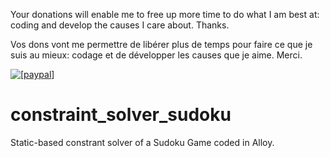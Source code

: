 <p>Your donations will enable me to free up more time to do what I am best at: coding and develop the causes I care about.
<a href=""></a><a href=""></a><a href=""></a>
Thanks.</p>

<p>Vos dons vont me permettre de libérer plus de temps pour faire ce que je suis au mieux: codage et de développer les causes que je aime.
<a href=""></a><a href=""></a><a href=""></a>
Merci.</p>

<p><a href="https://www.paypal.com/cgi-bin/webscr?cmd=_donations&business=achilles%2etzimis%40gmail%2ecom&lc=GB&item_name=Achilles%20Tzimis&currency_code=GBP&bn=PP%2dDonationsBF%3abtn_donateCC_LG%2egif%3aNonHosted">
<img src="https://camo.githubusercontent.com/e14c85b542e06215f7e56c0763333ef1e9b9f9b7/68747470733a2f2f7777772e70617970616c6f626a656374732e636f6d2f656e5f55532f692f62746e2f62746e5f646f6e6174655f534d2e676966" alt="[paypal]" data-canonical-src="https://www.paypalobjects.com/en_US/i/btn/btn_donate_SM.gif" style="max-width:100%;"></a></p>

# constraint_solver_sudoku
Static-based constrant solver of a Sudoku Game coded in Alloy.

